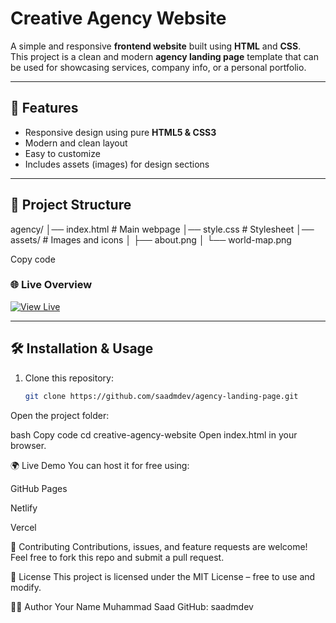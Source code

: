 # Creative Agency Website

A simple and responsive **frontend website** built using **HTML** and **CSS**.  
This project is a clean and modern **agency landing page** template that can be used for showcasing services, company info, or a personal portfolio.

---

## 🚀 Features
- Responsive design using pure **HTML5 & CSS3**
- Modern and clean layout
- Easy to customize
- Includes assets (images) for design sections

---

## 📂 Project Structure
agency/
│── index.html # Main webpage
│── style.css # Stylesheet
│── assets/ # Images and icons
│ ├── about.png
│ └── world-map.png

Copy code



### 🌐 Live Overview

[![View Live](https://img.shields.io/badge/View%20Live-%231DA1F2?style=for-the-badge&logo=github&logoColor=white)](https://saadmdev.github.io/agency-landing-page/)

---

## 🛠️ Installation & Usage
1. Clone this repository:
   ```bash
   git clone https://github.com/saadmdev/agency-landing-page.git
Open the project folder:

bash
Copy code
cd creative-agency-website
Open index.html in your browser.

🌍 Live Demo
You can host it for free using:

GitHub Pages

Netlify

Vercel

🤝 Contributing
Contributions, issues, and feature requests are welcome!
Feel free to fork this repo and submit a pull request.

📜 License
This project is licensed under the MIT License – free to use and modify.

👨‍💻 Author
Your Name
Muhammad Saad
GitHub: saadmdev
